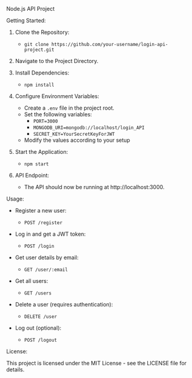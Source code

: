 Node.js API Project

Getting Started:

1. Clone the Repository:
   - `git clone https://github.com/your-username/login-api-project.git`

2. Navigate to the Project Directory.

3. Install Dependencies:
   - `npm install`

4. Configure Environment Variables:
   - Create a `.env` file in the project root.
   - Set the following variables:
     - `PORT=3000`
     - `MONGODB_URI=mongodb://localhost/login_API`
     - `SECRET_KEY=YourSecretKeyForJWT`
   - Modify the values according to your setup

5. Start the Application:
   - `npm start`

6. API Endpoint:
   - The API should now be running at http://localhost:3000.

Usage:

- Register a new user:
  - `POST /register`

- Log in and get a JWT token:
  - `POST /login`

- Get user details by email:
  - `GET /user/:email`

- Get all users:
  - `GET /users`

- Delete a user (requires authentication):
  - `DELETE /user`

- Log out (optional):
  - `POST /logout`

License:

This project is licensed under the MIT License - see the LICENSE file for details.
